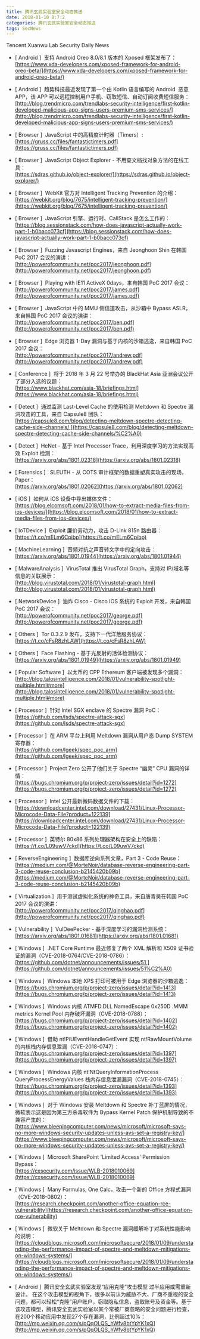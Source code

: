 ```yaml
---
title: 腾讯玄武实验室安全动态推送
date: 2018-01-10 8:7:2
categories: 腾讯玄武实验室安全动态推送
tags: SecNews
---
```


Tencent Xuanwu Lab Security Daily News  
* [ Android ]  支持 Android Oreo 8.0/8.1 版本的 Xposed 框架发布了：   
[https://www.xda-developers.com/xposed-framework-for-android-oreo-beta/](https://www.xda-developers.com/xposed-framework-for-android-oreo-beta/)  

* [ Android ]  趋势科技最近发现了第一个由 Kotlin 语言编写的 Android  恶意 APP，该 APP 可以远程控制用户手机、窃取短信、自动订阅收费短信服务：   
[http://blog.trendmicro.com/trendlabs-security-intelligence/first-kotlin-developed-malicious-app-signs-users-premium-sms-services/](http://blog.trendmicro.com/trendlabs-security-intelligence/first-kotlin-developed-malicious-app-signs-users-premium-sms-services/)  

* [ Browser ]  JavaScript 中的高精度计时器（Timers）:   
[https://gruss.cc/files/fantastictimers.pdf](https://gruss.cc/files/fantastictimers.pdf)  

* [ Browser ]  JavaScript Object Explorer - 不用查文档找对象方法的在线工具：   
[https://sdras.github.io/object-explorer/](https://sdras.github.io/object-explorer/)  

* [ Browser ]  WebKit 官方对 Intelligent Tracking Prevention 的介绍：   
[https://webkit.org/blog/7675/intelligent-tracking-prevention/](https://webkit.org/blog/7675/intelligent-tracking-prevention/)  

* [ Browser ]  JavaScript 引擎、运行时、CallStack 是怎么工作的：   
[https://blog.sessionstack.com/how-does-javascript-actually-work-part-1-b0bacc073cf](https://blog.sessionstack.com/how-does-javascript-actually-work-part-1-b0bacc073cf)  

* [ Browser ]  Fuzzing Javascript Engines，来自 Jeonghoon Shin 在韩国 PoC 2017 会议的演讲：   
[http://powerofcommunity.net/poc2017/jeonghoon.pdf](http://powerofcommunity.net/poc2017/jeonghoon.pdf)  

* [ Browser ]  Playing with IE11 ActiveX 0days，来自韩国 PoC 2017 会议：   
[http://powerofcommunity.net/poc2017/james.pdf](http://powerofcommunity.net/poc2017/james.pdf)  

* [ Browser ]  JavaScript 中的 MMU 侧信道攻击，从沙箱中 Bypass ASLR，来自韩国 PoC 2017 会议的演讲：    
[http://powerofcommunity.net/poc2017/ben.pdf](http://powerofcommunity.net/poc2017/ben.pdf)  

* [ Browser ]  Edge 浏览器 1-Day 漏洞与基于内核的沙箱逃逸，来自韩国 PoC 2017 会议：   
[http://powerofcommunity.net/poc2017/andrew.pdf](http://powerofcommunity.net/poc2017/andrew.pdf)  

* [ Conference ]  将于 2018 年 3 月 22 号举办的 BlackHat Asia 亚洲会议公开了部分入选的议题：   
[https://www.blackhat.com/asia-18/briefings.html](https://www.blackhat.com/asia-18/briefings.html)  

* [ Detect ]  通过监测 Last-Level Cache 的使用检测 Meltdown 和 Spectre 漏洞攻击的工具，来自 Capsule8 团队：   
[https://capsule8.com/blog/detecting-meltdown-spectre-detecting-cache-side-channels/ ](https://capsule8.com/blog/detecting-meltdown-spectre-detecting-cache-side-channels/%C2%A0)  

* [ Detect ]  HeNet - 基于 Intel Processor Trace，利用深度学习的方法实现高效 Exploit 检测：   
[https://arxiv.org/abs/1801.02318](https://arxiv.org/abs/1801.02318)  

* [ Forensics ]   SLEUTH - 从 COTS 审计框架的数据重塑真实攻击的现场，Paper：   
[https://arxiv.org/abs/1801.02062](https://arxiv.org/abs/1801.02062)  

* [ iOS ]  如何从 iOS 设备中导出媒体文件：   
[https://blog.elcomsoft.com/2018/01/how-to-extract-media-files-from-ios-devices/](https://blog.elcomsoft.com/2018/01/how-to-extract-media-files-from-ios-devices/)  

* [ IoTDevice ]  Exploit 廉价劳动力，攻击 D-Link 815n 路由器：   
[https://t.co/mELm6Cpibp](https://t.co/mELm6Cpibp)  

* [ MachineLearning ]  音频对抗之声音转文字中的定向攻击：   
[https://arxiv.org/abs/1801.01944](https://arxiv.org/abs/1801.01944)  

* [ MalwareAnalysis ]  VirusTotal 推出 VirusTotal Graph，支持对 IP/域名等信息的关联展示：   
[http://blog.virustotal.com/2018/01/virustotal-graph.html](http://blog.virustotal.com/2018/01/virustotal-graph.html)  

* [ NetworkDevice ]  油炸 Cisco - Cisco IOS 系统的 Exploit 开发，来自韩国 PoC 2017 会议：   
[http://powerofcommunity.net/poc2017/george.pdf](http://powerofcommunity.net/poc2017/george.pdf)  

* [ Others ]  Tor 0.3.2.9 发布，支持下一代洋葱服务协议：   
[https://t.co/cFsR8zhLAW](https://t.co/cFsR8zhLAW)  

* [ Others ]  Face Flashing - 基于光反射的活体检测协议：   
[https://arxiv.org/abs/1801.01949](https://arxiv.org/abs/1801.01949)  

* [ Popular Software ]  以太币的 CPP Ethereum 客户端被发现多个漏洞：   
[http://blog.talosintelligence.com/2018/01/vulnerability-spotlight-multiple.html#more](http://blog.talosintelligence.com/2018/01/vulnerability-spotlight-multiple.html#more)  

* [ Processor ]  针对 Intel SGX enclave 的 Spectre 漏洞 PoC：   
[https://github.com/lsds/spectre-attack-sgx](https://github.com/lsds/spectre-attack-sgx)  

* [ Processor ]  在 ARM 平台上利用 Meltdown 漏洞从用户态 Dump SYSTEM 寄存器：   
[https://github.com/lgeek/spec_poc_arm](https://github.com/lgeek/spec_poc_arm)  

* [ Processor ]  Project Zero 公开了他们关于 Spectre “幽灵” CPU 漏洞的详情：   
[https://bugs.chromium.org/p/project-zero/issues/detail?id=1272](https://bugs.chromium.org/p/project-zero/issues/detail?id=1272)  

* [ Processor ]  Intel 公开最新微码数据文件的下载：   
[https://downloadcenter.intel.com/download/27431/Linux-Processor-Microcode-Data-File?product=122139](https://downloadcenter.intel.com/download/27431/Linux-Processor-Microcode-Data-File?product=122139)  

* [ Processor ]  英特尔 80x86 系列处理器架构在安全上的缺陷：   
[https://t.co/L09uwV7ckd](https://t.co/L09uwV7ckd)  

* [ ReverseEngineering ]  数据库逆向系列文章，Part 3 - Code Reuse：   
[https://medium.com/@MorteNoir/database-reverse-engineering-part-3-code-reuse-conclusion-b2145420b09b](https://medium.com/@MorteNoir/database-reverse-engineering-part-3-code-reuse-conclusion-b2145420b09b)  

* [ Virtualization ]  用于测试虚拟化系统的神奇工具，来自唐青昊在韩国 PoC 2017 会议的演讲：   
[http://powerofcommunity.net/poc2017/qinghao.pdf](http://powerofcommunity.net/poc2017/qinghao.pdf)  

* [ Vulnerability ]  VulDeePecker - 基于深度学习的漏洞检测系统：   
[https://arxiv.org/abs/1801.01681](https://arxiv.org/abs/1801.01681)  

* [ Windows ]  .NET Core Runtime 最近修复了两个 XML 解析和 X509 证书验证的漏洞（CVE-2018-0764/CVE-2018-0786）：   
[https://github.com/dotnet/announcements/issues/51 ](https://github.com/dotnet/announcements/issues/51%C2%A0)  

* [ Windows ]  Windows 本地 XPS 打印可被用于 Edge 浏览器的沙箱逃逸：   
[https://bugs.chromium.org/p/project-zero/issues/detail?id=1413](https://bugs.chromium.org/p/project-zero/issues/detail?id=1413)  

* [ Windows ]  Windows 内核 ATMFD.DLL NamedEscape 0x250D .MMM metrics Kernel Pool 内存破坏漏洞（CVE-2018-0788）：   
[https://bugs.chromium.org/p/project-zero/issues/detail?id=1402](https://bugs.chromium.org/p/project-zero/issues/detail?id=1402)  

* [ Windows ]  借助 nt!PiUEventHandleGetEvent 实现 nt!RawMountVolume 的内核栈内存信息泄漏（CVE-2018-0747）：   
[https://bugs.chromium.org/p/project-zero/issues/detail?id=1397](https://bugs.chromium.org/p/project-zero/issues/detail?id=1397)  

* [ Windows ]  Windows 内核 nt!NtQueryInformationProcess QueryProcessEnergyValues 栈内存信息泄漏漏洞（CVE-2018-0745）：   
[https://bugs.chromium.org/p/project-zero/issues/detail?id=1393](https://bugs.chromium.org/p/project-zero/issues/detail?id=1393)  

* [ Windows ]  对于 Windows 安装 Meltdown 和 Spectre 补丁蓝屏的情况，微软表示这是因为第三方杀毒软件为 Bypass Kernel Patch 保护机制导致的不兼容产生的：   
[https://www.bleepingcomputer.com/news/microsoft/microsoft-says-no-more-windows-security-updates-unless-avs-set-a-registry-key/](https://www.bleepingcomputer.com/news/microsoft/microsoft-says-no-more-windows-security-updates-unless-avs-set-a-registry-key/)  

* [ Windows ]  Microsoft SharePoint 'Limited Access' Permission Bypass：   
[https://cxsecurity.com/issue/WLB-2018010069](https://cxsecurity.com/issue/WLB-2018010069)  

* [ Windows ]  Many Formulas, One Calc，攻击一个新的 Office 方程式漏洞（CVE-2018-0802）：   
[https://research.checkpoint.com/another-office-equation-rce-vulnerability](https://research.checkpoint.com/another-office-equation-rce-vulnerability)  

* [ Windows ]  微软关于 Meltdown 和 Spectre 漏洞缓解补丁对系统性能影响的说明：   
[https://cloudblogs.microsoft.com/microsoftsecure/2018/01/09/understanding-the-performance-impact-of-spectre-and-meltdown-mitigations-on-windows-systems/](https://cloudblogs.microsoft.com/microsoftsecure/2018/01/09/understanding-the-performance-impact-of-spectre-and-meltdown-mitigations-on-windows-systems/)  

* [ Android ]  腾讯安全玄武实验室发现“应用克隆”攻击模型 过半应用或需重新设计。 在这个攻击模型的视角下，很多以前认为威胁不大、厂商不重视的安全问题，都可以轻松“克隆”用户账户，窃取隐私信息，盗取账号及资金等。基于该攻击模型，腾讯安全玄武实验室以某个常被厂商忽略的安全问题进行检查，在200个移动应用中发现27个存在漏洞，比例超过10%： 
[http://mp.weixin.qq.com/s/pQqOLQS_hWfv8btYpYK1xQ](http://mp.weixin.qq.com/s/pQqOLQS_hWfv8btYpYK1xQ)  

